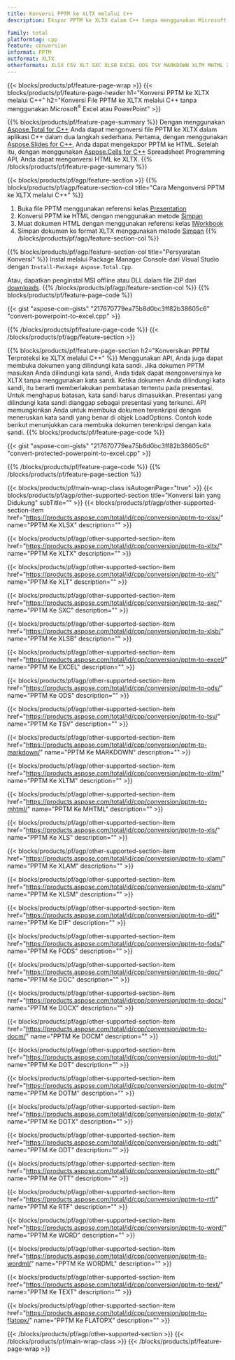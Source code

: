 ```yaml
---
title: Konversi PPTM ke XLTX melalui C++
description: Ekspor PPTM ke XLTX dalam C++ tanpa menggunakan Microsoft Excel atau Powerpoint

family: total
platformtag: cpp
feature: conversion
informat: PPTM
outformat: XLTX
otherformats: XLSX CSV XLT SXC XLSB EXCEL ODS TSV MARKDOWN XLTM MHTML XLS XLAM XLSM DIF FODS DOC DOCX DOCM DOT DOTM DOTX ODT OTT RTF WORD WORDML TEXT FLATOPX
---
```

{{< blocks/products/pf/feature-page-wrap >}}
{{< blocks/products/pf/feature-page-header h1="Konversi PPTM ke XLTX melalui C++" h2="Konversi File PPTM ke XLTX melalui C++ tanpa menggunakan Microsoft<sup>&reg;</sup> Excel atau PowerPoint" >}}

{{% blocks/products/pf/feature-page-summary %}}
Dengan menggunakan [Aspose.Total for C++](https://products.aspose.com/total/cpp/) Anda dapat mengonversi file PPTM ke XLTX dalam aplikasi C++ dalam dua langkah sederhana. Pertama, dengan menggunakan [Aspose.Slides for C++](https://products.aspose.com/slides/cpp/), Anda dapat mengekspor PPTM ke HTML. Setelah itu, dengan menggunakan [Aspose.Cells for C++](https://products.aspose.com/cells/cpp/) Spreadsheet Programming API, Anda dapat mengonversi HTML ke XLTX. 
{{% /blocks/products/pf/feature-page-summary  %}}

{{< blocks/products/pf/agp/feature-section >}}
{{% blocks/products/pf/agp/feature-section-col title="Cara Mengonversi PPTM ke XLTX melalui C++" %}}
1. Buka file PPTM menggunakan referensi kelas [Presentation](https://reference.aspose.com/slides/cpp/class/aspose.slides.presentation)
2. Konversi PPTM ke HTML dengan menggunakan metode [Simpan](https://reference.aspose.com/slides/cpp/class/aspose.slides.presentation#a06fe2a156063c8c3e5ada2713bb697ba)
3. Muat dokumen HTML dengan menggunakan referensi kelas [IWorkbook](https://reference.aspose.com/cells/cpp/class/aspose.cells.i_workbook)
4. Simpan dokumen ke format XLTX menggunakan metode [Simpan](https://reference.aspose.com/cells/cpp/class/aspose.cells.i_workbook#a5dc7de23f7ceba76a05dc1d49f51502e)
{{% /blocks/products/pf/agp/feature-section-col %}}

{{% blocks/products/pf/agp/feature-section-col title="Persyaratan Konversi" %}}
Instal melalui Package Manager Console dari Visual Studio dengan ```Install-Package Aspose.Total.Cpp```.

Atau, dapatkan penginstal MSI offline atau DLL dalam file ZIP dari [downloads](https://downloads.aspose.com/total/cpp).
{{% /blocks/products/pf/agp/feature-section-col %}}
{{% blocks/products/pf/feature-page-code %}}

{{< gist "aspose-com-gists" "217670779ea75b8d0bc3ff82b38605c6" "convert-powerpoint-to-excel.cpp" >}}



{{% /blocks/products/pf/feature-page-code %}}
{{< /blocks/products/pf/agp/feature-section >}}

{{% blocks/products/pf/feature-page-section  h2="Konversikan PPTM Terproteksi ke XLTX melalui C++" %}}
Menggunakan API, Anda juga dapat membuka dokumen yang dilindungi kata sandi. Jika dokumen PPTM masukan Anda dilindungi kata sandi, Anda tidak dapat mengonversinya ke XLTX tanpa menggunakan kata sandi. Ketika dokumen Anda dilindungi kata sandi, itu berarti memberlakukan pembatasan tertentu pada presentasi. Untuk menghapus batasan, kata sandi harus dimasukkan. Presentasi yang dilindungi kata sandi dianggap sebagai presentasi yang terkunci. API memungkinkan Anda untuk membuka dokumen terenkripsi dengan meneruskan kata sandi yang benar di objek LoadOptions. Contoh kode berikut menunjukkan cara membuka dokumen terenkripsi dengan kata sandi.
{{% blocks/products/pf/feature-page-code %}}

{{< gist "aspose-com-gists" "217670779ea75b8d0bc3ff82b38605c6" "convert-protected-powerpoint-to-excel.cpp" >}}

{{% /blocks/products/pf/feature-page-code  %}}
{{% /blocks/products/pf/feature-page-section %}}

{{< blocks/products/pf/main-wrap-class isAutogenPage="true" >}}
{{< blocks/products/pf/agp/other-supported-section title="Konversi lain yang Didukung" subTitle="" >}}
{{< blocks/products/pf/agp/other-supported-section-item href="https://products.aspose.com/total/id/cpp/conversion/pptm-to-xlsx/" name="PPTM Ke XLSX" description="" >}}

{{< blocks/products/pf/agp/other-supported-section-item href="https://products.aspose.com/total/id/cpp/conversion/pptm-to-xltx/" name="PPTM Ke XLTX" description="" >}}

{{< blocks/products/pf/agp/other-supported-section-item href="https://products.aspose.com/total/id/cpp/conversion/pptm-to-xlt/" name="PPTM Ke XLT" description="" >}}

{{< blocks/products/pf/agp/other-supported-section-item href="https://products.aspose.com/total/id/cpp/conversion/pptm-to-sxc/" name="PPTM Ke SXC" description="" >}}

{{< blocks/products/pf/agp/other-supported-section-item href="https://products.aspose.com/total/id/cpp/conversion/pptm-to-xlsb/" name="PPTM Ke XLSB" description="" >}}

{{< blocks/products/pf/agp/other-supported-section-item href="https://products.aspose.com/total/id/cpp/conversion/pptm-to-excel/" name="PPTM Ke EXCEL" description="" >}}

{{< blocks/products/pf/agp/other-supported-section-item href="https://products.aspose.com/total/id/cpp/conversion/pptm-to-ods/" name="PPTM Ke ODS" description="" >}}

{{< blocks/products/pf/agp/other-supported-section-item href="https://products.aspose.com/total/id/cpp/conversion/pptm-to-tsv/" name="PPTM Ke TSV" description="" >}}

{{< blocks/products/pf/agp/other-supported-section-item href="https://products.aspose.com/total/id/cpp/conversion/pptm-to-markdown/" name="PPTM Ke MARKDOWN" description="" >}}

{{< blocks/products/pf/agp/other-supported-section-item href="https://products.aspose.com/total/id/cpp/conversion/pptm-to-xltm/" name="PPTM Ke XLTM" description="" >}}

{{< blocks/products/pf/agp/other-supported-section-item href="https://products.aspose.com/total/id/cpp/conversion/pptm-to-mhtml/" name="PPTM Ke MHTML" description="" >}}

{{< blocks/products/pf/agp/other-supported-section-item href="https://products.aspose.com/total/id/cpp/conversion/pptm-to-xls/" name="PPTM Ke XLS" description="" >}}

{{< blocks/products/pf/agp/other-supported-section-item href="https://products.aspose.com/total/id/cpp/conversion/pptm-to-xlam/" name="PPTM Ke XLAM" description="" >}}

{{< blocks/products/pf/agp/other-supported-section-item href="https://products.aspose.com/total/id/cpp/conversion/pptm-to-xlsm/" name="PPTM Ke XLSM" description="" >}}

{{< blocks/products/pf/agp/other-supported-section-item href="https://products.aspose.com/total/id/cpp/conversion/pptm-to-dif/" name="PPTM Ke DIF" description="" >}}

{{< blocks/products/pf/agp/other-supported-section-item href="https://products.aspose.com/total/id/cpp/conversion/pptm-to-fods/" name="PPTM Ke FODS" description="" >}}

{{< blocks/products/pf/agp/other-supported-section-item href="https://products.aspose.com/total/id/cpp/conversion/pptm-to-doc/" name="PPTM Ke DOC" description="" >}}

{{< blocks/products/pf/agp/other-supported-section-item href="https://products.aspose.com/total/id/cpp/conversion/pptm-to-docx/" name="PPTM Ke DOCX" description="" >}}

{{< blocks/products/pf/agp/other-supported-section-item href="https://products.aspose.com/total/id/cpp/conversion/pptm-to-docm/" name="PPTM Ke DOCM" description="" >}}

{{< blocks/products/pf/agp/other-supported-section-item href="https://products.aspose.com/total/id/cpp/conversion/pptm-to-dot/" name="PPTM Ke DOT" description="" >}}

{{< blocks/products/pf/agp/other-supported-section-item href="https://products.aspose.com/total/id/cpp/conversion/pptm-to-dotm/" name="PPTM Ke DOTM" description="" >}}

{{< blocks/products/pf/agp/other-supported-section-item href="https://products.aspose.com/total/id/cpp/conversion/pptm-to-dotx/" name="PPTM Ke DOTX" description="" >}}

{{< blocks/products/pf/agp/other-supported-section-item href="https://products.aspose.com/total/id/cpp/conversion/pptm-to-odt/" name="PPTM Ke ODT" description="" >}}

{{< blocks/products/pf/agp/other-supported-section-item href="https://products.aspose.com/total/id/cpp/conversion/pptm-to-ott/" name="PPTM Ke OTT" description="" >}}

{{< blocks/products/pf/agp/other-supported-section-item href="https://products.aspose.com/total/id/cpp/conversion/pptm-to-rtf/" name="PPTM Ke RTF" description="" >}}

{{< blocks/products/pf/agp/other-supported-section-item href="https://products.aspose.com/total/id/cpp/conversion/pptm-to-word/" name="PPTM Ke WORD" description="" >}}

{{< blocks/products/pf/agp/other-supported-section-item href="https://products.aspose.com/total/id/cpp/conversion/pptm-to-wordml/" name="PPTM Ke WORDML" description="" >}}

{{< blocks/products/pf/agp/other-supported-section-item href="https://products.aspose.com/total/id/cpp/conversion/pptm-to-text/" name="PPTM Ke TEXT" description="" >}}

{{< blocks/products/pf/agp/other-supported-section-item href="https://products.aspose.com/total/id/cpp/conversion/pptm-to-flatopx/" name="PPTM Ke FLATOPX" description="" >}}


{{< /blocks/products/pf/agp/other-supported-section >}}
{{< /blocks/products/pf/main-wrap-class >}}
{{< /blocks/products/pf/feature-page-wrap >}}